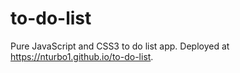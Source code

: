 # to-do-list
Pure JavaScript and CSS3 to do list app.
Deployed at https://nturbo1.github.io/to-do-list.

